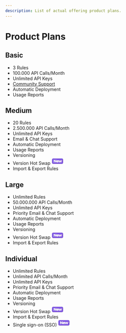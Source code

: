 ```yaml
---
description: List of actual offering product plans.
---
```


# Product Plans

## Basic

* 3 Rules
* 100.000 API Calls/Month
* Unlimited API Keys
* [Community Support](https://github.com/epptec/decisiongrid/issues)
* Automatic Deployment
* Usage Reports

## Medium

* 20 Rules
* 2.500.000 API Calls/Month
* Unlimited API Keys
* Email & Chat Support
* Automatic Deployment
* Usage Reports
* Versioning
* Version Hot Swap ![](../.gitbook/assets/screenshoteasy-4-.png) 
* Import & Export Rules

## Large

* Unlimited Rules
* 50.000.000 API Calls/Month
* Unlimited API Keys
* Priority Email & Chat Support
* Automatic Deployment
* Usage Reports
* Versioning
* Version Hot Swap ![](../.gitbook/assets/screenshoteasy-4-.png) 
* Import & Export Rules

## Individual

* Unlimited Rules
* Unlimited API Calls/Month
* Unlimited API Keys
* Priority Email & Chat Support
* Automatic Deployment
* Usage Reports
* Versioning
* Version Hot Swap ![](../.gitbook/assets/screenshoteasy-4-.png) 
* Import & Export Rules
* Single sign-on \(SSO\) ![](../.gitbook/assets/screenshoteasy-4-.png) 


